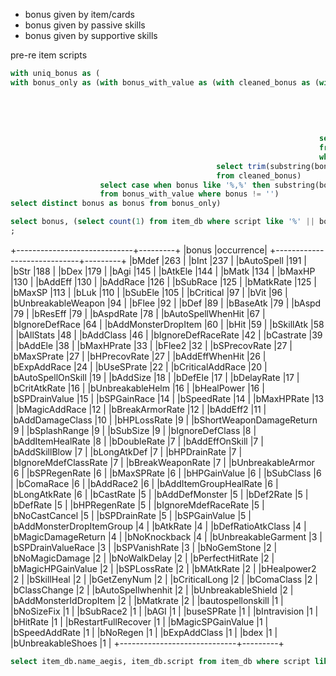 - bonus given by item/cards
- bonus given by passive skills
- bonus given by supportive skills

pre-re item scripts
```sql
with uniq_bonus as (
with bonus_only as (with bonus_with_value as (with cleaned_bonus as (with scripts
                                                                              as (select trim(both E'\n' from unnest(string_to_array(replace(replace(script, 'bonus_script', ''), 'autobonus', ''), ';'))) as arr
                                                                                  from item_db
                                                                                  where script is not null
                                                                                    and script like '%bonus%'
                                                                                    and script not like '/*%')
                                                                     select substring(arr, position('bonus' in arr)) as bonus
                                                                     from scripts s
                                                                     where arr like '%bonus%')
                                              select trim(substring(bonus, position('bonus' in bonus) + 6)) as bonus
                                              from cleaned_bonus)
                    select case when bonus like '%,%' then substring(bonus, 0, position(',' in bonus)) else bonus end as bonus
                    from bonus_with_value where bonus != '')
select distinct bonus as bonus from bonus_only)

select bonus, (select count(1) from item_db where script like '%' || bonus || '%') as occurence from uniq_bonus order by occurrence desc
;
```

+-----------------------------+---------+
|bonus                        |occurrence|
+-----------------------------+---------+
|bMdef                        |263      |
|bInt                         |237      |
|bAutoSpell                   |191      |
|bStr                         |188      |
|bDex                         |179      |
|bAgi                         |145      |
|bAtkEle                      |144      |
|bMatk                        |134      |
|bMaxHP                       |130      |
|bAddEff                      |130      |
|bAddRace                     |126      |
|bSubRace                     |125      |
|bMatkRate                    |125      |
|bMaxSP                       |113      |
|bLuk                         |110      |
|bSubEle                      |105      |
|bCritical                    |97       |
|bVit                         |96       |
|bUnbreakableWeapon           |94       |
|bFlee                        |92       |
|bDef                         |89       |
|bBaseAtk                     |79       |
|bAspd                        |79       |
|bResEff                      |79       |
|bAspdRate                    |78       |
|bAutoSpellWhenHit            |67       |
|bIgnoreDefRace               |64       |
|bAddMonsterDropItem          |60       |
|bHit                         |59       |
|bSkillAtk                    |58       |
|bAllStats                    |48       |
|bAddClass                    |46       |
|bIgnoreDefRaceRate           |42       |
|bCastrate                    |39       |
|bAddEle                      |38       |
|bMaxHPrate                   |33       |
|bFlee2                       |32       |
|bSPrecovRate                 |27       |
|bMaxSPrate                   |27       |
|bHPrecovRate                 |27       |
|bAddEffWhenHit               |26       |
|bExpAddRace                  |24       |
|bUseSPrate                   |22       |
|bCriticalAddRace             |20       |
|bAutoSpellOnSkill            |19       |
|bAddSize                     |18       |
|bDefEle                      |17       |
|bDelayRate                   |17       |
|bCritAtkRate                 |16       |
|bUnbreakableHelm             |16       |
|bHealPower                   |16       |
|bSPDrainValue                |15       |
|bSPGainRace                  |14       |
|bSpeedRate                   |14       |
|bMaxHPRate                   |13       |
|bMagicAddRace                |12       |
|bBreakArmorRate              |12       |
|bAddEff2                     |11       |
|bAddDamageClass              |10       |
|bHPLossRate                  |9        |
|bShortWeaponDamageReturn     |9        |
|bSplashRange                 |9        |
|bSubSize                     |9        |
|bIgnoreDefClass              |8        |
|bAddItemHealRate             |8        |
|bDoubleRate                  |7        |
|bAddEffOnSkill               |7        |
|bAddSkillBlow                |7        |
|bLongAtkDef                  |7        |
|bHPDrainRate                 |7        |
|bIgnoreMdefClassRate         |7        |
|bBreakWeaponRate             |7        |
|bUnbreakableArmor            |6        |
|bSPRegenRate                 |6        |
|bMaxSPRate                   |6        |
|bHPGainValue                 |6        |
|bSubClass                    |6        |
|bComaRace                    |6        |
|bAddRace2                    |6        |
|bAddItemGroupHealRate        |6        |
|bLongAtkRate                 |6        |
|bCastRate                    |5        |
|bAddDefMonster               |5        |
|bDef2Rate                    |5        |
|bDefRate                     |5        |
|bHPRegenRate                 |5        |
|bIgnoreMdefRaceRate          |5        |
|bNoCastCancel                |5        |
|bSPDrainRate                 |5        |
|bSPGainValue                 |5        |
|bAddMonsterDropItemGroup     |4        |
|bAtkRate                     |4        |
|bDefRatioAtkClass            |4        |
|bMagicDamageReturn           |4        |
|bNoKnockback                 |4        |
|bUnbreakableGarment          |3        |
|bSPDrainValueRace            |3        |
|bSPVanishRate                |3        |
|bNoGemStone                  |2        |
|bNoMagicDamage               |2        |
|bNoWalkDelay                 |2        |
|bPerfectHitRate              |2        |
|bMagicHPGainValue            |2        |
|bSPLossRate                  |2        |
|bMAtkRate                    |2        |
|bHealpower2                  |2        |
|bSkillHeal                   |2        |
|bGetZenyNum                  |2        |
|bCriticalLong                |2        |
|bComaClass                   |2        |
|bClassChange                 |2        |
|bAutoSpellwhenhit            |2        |
|bUnbreakableShield           |2        |
|bAddMonsterIdDropItem        |2        |
|bMatkrate                    |2        |
|bautospellonskill            |1        |
|bNoSizeFix                   |1        |
|bSubRace2                    |1        |
|bAGI                         |1        |
|buseSPRate                   |1        |
|bIntravision                 |1        |
|bHitRate                     |1        |
|bRestartFullRecover          |1        |
|bMagicSPGainValue            |1        |
|bSpeedAddRate                |1        |
|bNoRegen                     |1        |
|bExpAddClass                 |1        |
|bdex                         |1        |
|bUnbreakableShoes            |1        |
+-----------------------------+---------+


```sql
select item_db.name_aegis, item_db.script from item_db where script like '%(%';
```
